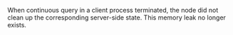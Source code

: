 When continuous query in a client process terminated, the node did not clean up
the corresponding server-side state. This memory leak no longer exists.
